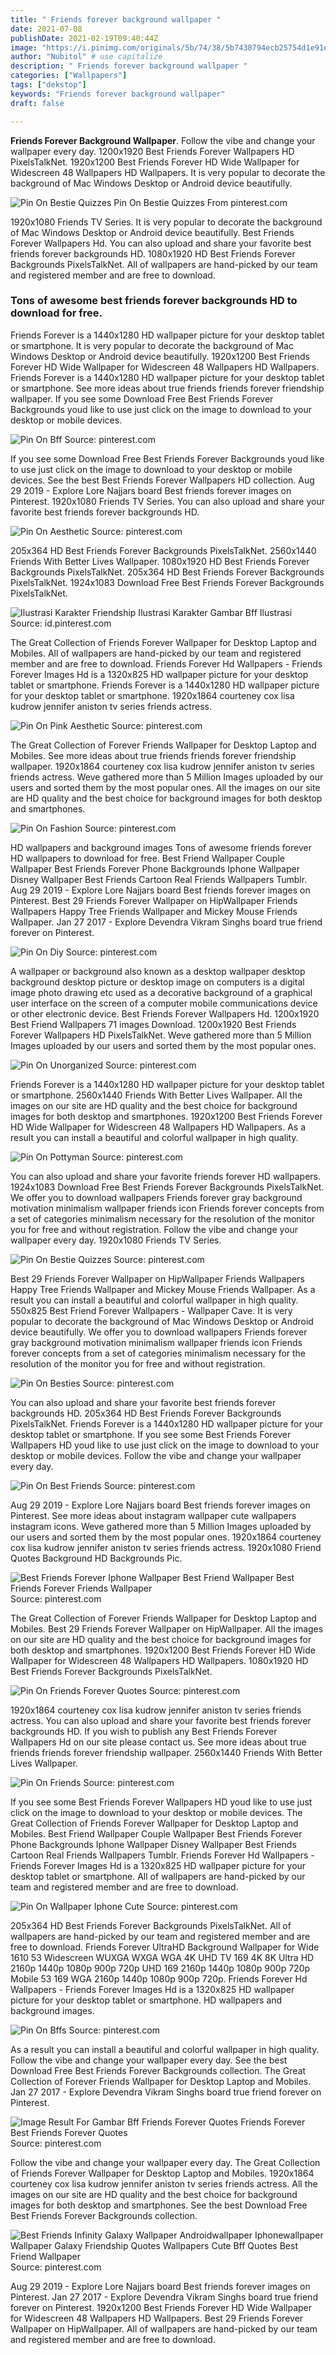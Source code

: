 ```yaml
---
title: " Friends forever background wallpaper "
date: 2021-07-08
publishDate: 2021-02-19T09:40:44Z
image: "https://i.pinimg.com/originals/5b/74/38/5b7438794ecb25754d1e91e38f4f184c.jpg"
author: "Nubitol" # use capitalize
description: " Friends forever background wallpaper "
categories: ["Wallpapers"]
tags: ["dekstop"]
keywords: "Friends forever background wallpaper"
draft: false

---
```



**Friends Forever Background Wallpaper**. Follow the vibe and change your wallpaper every day. 1200x1920 Best Friends Forever Wallpapers HD PixelsTalkNet. 1920x1200 Best Friends Forever HD Wide Wallpaper for Widescreen 48 Wallpapers HD Wallpapers. It is very popular to decorate the background of Mac Windows Desktop or Android device beautifully.

![Pin On Bestie Quizzes](https://i.pinimg.com/564x/5f/ce/da/5fcedaf79629d0bebb9e62f35db83de2.jpg "Pin On Bestie Quizzes")
Pin On Bestie Quizzes From pinterest.com


1920x1080 Friends TV Series. It is very popular to decorate the background of Mac Windows Desktop or Android device beautifully. Best Friends Forever Wallpapers Hd. You can also upload and share your favorite best friends forever backgrounds HD. 1080x1920 HD Best Friends Forever Backgrounds PixelsTalkNet. All of wallpapers are hand-picked by our team and registered member and are free to download.

### Tons of awesome best friends forever backgrounds HD to download for free.

Friends Forever is a 1440x1280 HD wallpaper picture for your desktop tablet or smartphone. It is very popular to decorate the background of Mac Windows Desktop or Android device beautifully. 1920x1200 Best Friends Forever HD Wide Wallpaper for Widescreen 48 Wallpapers HD Wallpapers. Friends Forever is a 1440x1280 HD wallpaper picture for your desktop tablet or smartphone. See more ideas about true friends friends forever friendship wallpaper. If you see some Download Free Best Friends Forever Backgrounds youd like to use just click on the image to download to your desktop or mobile devices.


![Pin On Bff](https://i.pinimg.com/736x/56/7f/a0/567fa01d92cb85dc8f4fd767032ac28e.jpg "Pin On Bff")
Source: pinterest.com

If you see some Download Free Best Friends Forever Backgrounds youd like to use just click on the image to download to your desktop or mobile devices. See the best Best Friends Forever Wallpapers HD collection. Aug 29 2019 - Explore Lore Najjars board Best friends forever images on Pinterest. 1920x1080 Friends TV Series. You can also upload and share your favorite best friends forever backgrounds HD.

![Pin On Aesthetic](https://i.pinimg.com/originals/39/55/91/395591c6cdb6a67d4ae9e5ac4bc87483.jpg "Pin On Aesthetic")
Source: pinterest.com

205x364 HD Best Friends Forever Backgrounds PixelsTalkNet. 2560x1440 Friends With Better Lives Wallpaper. 1080x1920 HD Best Friends Forever Backgrounds PixelsTalkNet. 205x364 HD Best Friends Forever Backgrounds PixelsTalkNet. 1924x1083 Download Free Best Friends Forever Backgrounds PixelsTalkNet.

![Ilustrasi Karakter Friendship Ilustrasi Karakter Gambar Bff Ilustrasi](https://i.pinimg.com/originals/c9/fa/b0/c9fab092d7216dffc2bd6ed5ce15066e.jpg "Ilustrasi Karakter Friendship Ilustrasi Karakter Gambar Bff Ilustrasi")
Source: id.pinterest.com

The Great Collection of Friends Forever Wallpaper for Desktop Laptop and Mobiles. All of wallpapers are hand-picked by our team and registered member and are free to download. Friends Forever Hd Wallpapers - Friends Forever Images Hd is a 1320x825 HD wallpaper picture for your desktop tablet or smartphone. Friends Forever is a 1440x1280 HD wallpaper picture for your desktop tablet or smartphone. 1920x1864 courteney cox lisa kudrow jennifer aniston tv series friends actress.

![Pin On Pink Aesthetic](https://i.pinimg.com/originals/c1/12/85/c11285a2d7af30023f5b6ccac6cccbbf.jpg "Pin On Pink Aesthetic")
Source: pinterest.com

The Great Collection of Forever Friends Wallpaper for Desktop Laptop and Mobiles. See more ideas about true friends friends forever friendship wallpaper. 1920x1864 courteney cox lisa kudrow jennifer aniston tv series friends actress. Weve gathered more than 5 Million Images uploaded by our users and sorted them by the most popular ones. All the images on our site are HD quality and the best choice for background images for both desktop and smartphones.

![Pin On Fashion](https://i.pinimg.com/originals/1c/86/40/1c8640b1c2049f0eced4b9a748a0a7f3.jpg "Pin On Fashion")
Source: pinterest.com

HD wallpapers and background images Tons of awesome friends forever HD wallpapers to download for free. Best Friend Wallpaper Couple Wallpaper Best Friends Forever Phone Backgrounds Iphone Wallpaper Disney Wallpaper Best Friends Cartoon Real Friends Wallpapers Tumblr. Aug 29 2019 - Explore Lore Najjars board Best friends forever images on Pinterest. Best 29 Friends Forever Wallpaper on HipWallpaper Friends Wallpapers Happy Tree Friends Wallpaper and Mickey Mouse Friends Wallpaper. Jan 27 2017 - Explore Devendra Vikram Singhs board true friend forever on Pinterest.

![Pin On Diy](https://i.pinimg.com/originals/8b/ce/0e/8bce0e670f0680b86690311e6064e934.jpg "Pin On Diy")
Source: pinterest.com

A wallpaper or background also known as a desktop wallpaper desktop background desktop picture or desktop image on computers is a digital image photo drawing etc used as a decorative background of a graphical user interface on the screen of a computer mobile communications device or other electronic device. Best Friends Forever Wallpapers Hd. 1200x1920 Best Friend Wallpapers 71 images Download. 1200x1920 Best Friends Forever Wallpapers HD PixelsTalkNet. Weve gathered more than 5 Million Images uploaded by our users and sorted them by the most popular ones.

![Pin On Unorganized](https://i.pinimg.com/originals/5f/0b/39/5f0b3950d48dbb907218230cf37a2148.webp "Pin On Unorganized")
Source: pinterest.com

Friends Forever is a 1440x1280 HD wallpaper picture for your desktop tablet or smartphone. 2560x1440 Friends With Better Lives Wallpaper. All the images on our site are HD quality and the best choice for background images for both desktop and smartphones. 1920x1200 Best Friends Forever HD Wide Wallpaper for Widescreen 48 Wallpapers HD Wallpapers. As a result you can install a beautiful and colorful wallpaper in high quality.

![Pin On Pottyman](https://i.pinimg.com/564x/99/8f/04/998f04c5aab260c66e0ef3f6eabf0f24.jpg "Pin On Pottyman")
Source: pinterest.com

You can also upload and share your favorite friends forever HD wallpapers. 1924x1083 Download Free Best Friends Forever Backgrounds PixelsTalkNet. We offer you to download wallpapers Friends forever gray background motivation minimalism wallpaper friends icon Friends forever concepts from a set of categories minimalism necessary for the resolution of the monitor you for free and without registration. Follow the vibe and change your wallpaper every day. 1920x1080 Friends TV Series.

![Pin On Bestie Quizzes](https://i.pinimg.com/564x/5f/ce/da/5fcedaf79629d0bebb9e62f35db83de2.jpg "Pin On Bestie Quizzes")
Source: pinterest.com

Best 29 Friends Forever Wallpaper on HipWallpaper Friends Wallpapers Happy Tree Friends Wallpaper and Mickey Mouse Friends Wallpaper. As a result you can install a beautiful and colorful wallpaper in high quality. 550x825 Best Friend Forever Wallpapers - Wallpaper Cave. It is very popular to decorate the background of Mac Windows Desktop or Android device beautifully. We offer you to download wallpapers Friends forever gray background motivation minimalism wallpaper friends icon Friends forever concepts from a set of categories minimalism necessary for the resolution of the monitor you for free and without registration.

![Pin On Besties](https://i.pinimg.com/originals/4f/0f/d8/4f0fd8012e03288d71fdd55ae466de65.jpg "Pin On Besties")
Source: pinterest.com

You can also upload and share your favorite best friends forever backgrounds HD. 205x364 HD Best Friends Forever Backgrounds PixelsTalkNet. Friends Forever is a 1440x1280 HD wallpaper picture for your desktop tablet or smartphone. If you see some Best Friends Forever Wallpapers HD youd like to use just click on the image to download to your desktop or mobile devices. Follow the vibe and change your wallpaper every day.

![Pin On Best Friends](https://i.pinimg.com/originals/0e/df/e4/0edfe45fa1b9e450b575e8127ad28e13.jpg "Pin On Best Friends")
Source: pinterest.com

Aug 29 2019 - Explore Lore Najjars board Best friends forever images on Pinterest. See more ideas about instagram wallpaper cute wallpapers instagram icons. Weve gathered more than 5 Million Images uploaded by our users and sorted them by the most popular ones. 1920x1864 courteney cox lisa kudrow jennifer aniston tv series friends actress. 1920x1080 Friend Quotes Background HD Backgrounds Pic.

![Best Friends Forever Iphone Wallpaper Best Friend Wallpaper Best Friends Forever Friends Wallpaper](https://i.pinimg.com/originals/f6/55/61/f655610e1409ea8e8d28c7c347a90d32.png "Best Friends Forever Iphone Wallpaper Best Friend Wallpaper Best Friends Forever Friends Wallpaper")
Source: pinterest.com

The Great Collection of Forever Friends Wallpaper for Desktop Laptop and Mobiles. Best 29 Friends Forever Wallpaper on HipWallpaper. All the images on our site are HD quality and the best choice for background images for both desktop and smartphones. 1920x1200 Best Friends Forever HD Wide Wallpaper for Widescreen 48 Wallpapers HD Wallpapers. 1080x1920 HD Best Friends Forever Backgrounds PixelsTalkNet.

![Pin On Friends Forever Quotes](https://i.pinimg.com/originals/cb/8a/db/cb8adbdabb30e7cf90ef12080b09eb4e.jpg "Pin On Friends Forever Quotes")
Source: pinterest.com

1920x1864 courteney cox lisa kudrow jennifer aniston tv series friends actress. You can also upload and share your favorite best friends forever backgrounds HD. If you wish to publish any Best Friends Forever Wallpapers Hd on our site please contact us. See more ideas about true friends friends forever friendship wallpaper. 2560x1440 Friends With Better Lives Wallpaper.

![Pin On Friends](https://i.pinimg.com/originals/84/b2/50/84b2503b77dd813d6d876694e7c2e046.png "Pin On Friends")
Source: pinterest.com

If you see some Best Friends Forever Wallpapers HD youd like to use just click on the image to download to your desktop or mobile devices. The Great Collection of Friends Forever Wallpaper for Desktop Laptop and Mobiles. Best Friend Wallpaper Couple Wallpaper Best Friends Forever Phone Backgrounds Iphone Wallpaper Disney Wallpaper Best Friends Cartoon Real Friends Wallpapers Tumblr. Friends Forever Hd Wallpapers - Friends Forever Images Hd is a 1320x825 HD wallpaper picture for your desktop tablet or smartphone. All of wallpapers are hand-picked by our team and registered member and are free to download.

![Pin On Wallpaper Iphone Cute](https://i.pinimg.com/564x/38/d1/39/38d139b1111036044e8a56ea4c41ac70.jpg "Pin On Wallpaper Iphone Cute")
Source: pinterest.com

205x364 HD Best Friends Forever Backgrounds PixelsTalkNet. All of wallpapers are hand-picked by our team and registered member and are free to download. Friends Forever UltraHD Background Wallpaper for Wide 1610 53 Widescreen WUXGA WXGA WGA 4K UHD TV 169 4K 8K Ultra HD 2160p 1440p 1080p 900p 720p UHD 169 2160p 1440p 1080p 900p 720p Mobile 53 169 WGA 2160p 1440p 1080p 900p 720p. Friends Forever Hd Wallpapers - Friends Forever Images Hd is a 1320x825 HD wallpaper picture for your desktop tablet or smartphone. HD wallpapers and background images.

![Pin On Bffs](https://i.pinimg.com/originals/ef/48/f3/ef48f3ba0394007f3fc9d33745e1a550.jpg "Pin On Bffs")
Source: pinterest.com

As a result you can install a beautiful and colorful wallpaper in high quality. Follow the vibe and change your wallpaper every day. See the best Download Free Best Friends Forever Backgrounds collection. The Great Collection of Forever Friends Wallpaper for Desktop Laptop and Mobiles. Jan 27 2017 - Explore Devendra Vikram Singhs board true friend forever on Pinterest.

![Image Result For Gambar Bff Friends Forever Quotes Friends Forever Best Friends Forever Quotes](https://i.pinimg.com/474x/da/3d/19/da3d1944d91e0ebe7eab01f1a2630d75.jpg "Image Result For Gambar Bff Friends Forever Quotes Friends Forever Best Friends Forever Quotes")
Source: pinterest.com

Follow the vibe and change your wallpaper every day. The Great Collection of Friends Forever Wallpaper for Desktop Laptop and Mobiles. 1920x1864 courteney cox lisa kudrow jennifer aniston tv series friends actress. All the images on our site are HD quality and the best choice for background images for both desktop and smartphones. See the best Download Free Best Friends Forever Backgrounds collection.

![Best Friends Infinity Galaxy Wallpaper Androidwallpaper Iphonewallpaper Wallpaper Galaxy Friendship Quotes Wallpapers Cute Bff Quotes Best Friend Wallpaper](https://i.pinimg.com/originals/5b/74/38/5b7438794ecb25754d1e91e38f4f184c.jpg "Best Friends Infinity Galaxy Wallpaper Androidwallpaper Iphonewallpaper Wallpaper Galaxy Friendship Quotes Wallpapers Cute Bff Quotes Best Friend Wallpaper")
Source: pinterest.com

Aug 29 2019 - Explore Lore Najjars board Best friends forever images on Pinterest. Jan 27 2017 - Explore Devendra Vikram Singhs board true friend forever on Pinterest. 1920x1200 Best Friends Forever HD Wide Wallpaper for Widescreen 48 Wallpapers HD Wallpapers. Best 29 Friends Forever Wallpaper on HipWallpaper. All of wallpapers are hand-picked by our team and registered member and are free to download.


